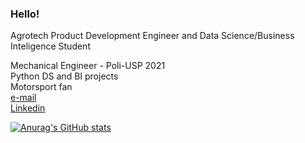 ### Hello!

Agrotech Product Development Engineer and Data Science/Business Inteligence Student

Mechanical Engineer - Poli-USP 2021 <br>
Python DS and BI projects <br>
Motorsport fan <br>
[e-mail](mailto:gustavo.l.oliveira@alumni.usp.br) <br>
[Linkedin](https://www.linkedin.com/in/gustavolopeso/) <br>

[![Anurag's GitHub stats](https://github-readme-stats.vercel.app/api?username=gustavolopeso)](https://github.com/anuraghazra/github-readme-stats)
<!---
gustavolopeso/gustavolopeso is a ✨ special ✨ repository because its `README.md` (this file) appears on your GitHub profile.
You can click the Preview link to take a look at your changes.
--->
